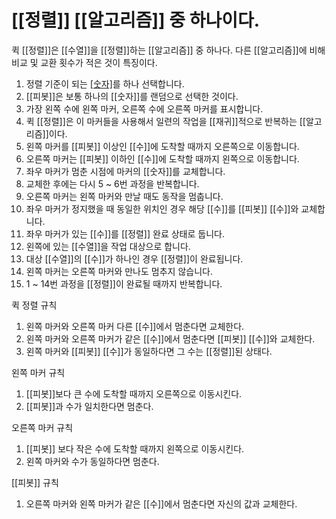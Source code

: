 # [[정렬]] [[알고리즘]] 중 하나이다.
퀵 [[정렬]]은 [[수열]]을 [[정렬]]하는 [[알고리즘]] 중 하나다.
다른 [[알고리즘]]에 비해 비교 및 교환 횟수가 적은 것이 특징이다.
1. 정렬 기준이 되는 [[숫자]]([[피봇]])를 하나 선택합니다.
2. [[피봇]]은 보통 하나의 [[숫자]]를 랜덤으로 선택한 것이다.
3. 가장 왼쪽 수에 왼쪽 마커, 오른쪽 수에 오른쪽 마커를 표시합니다.
4. 퀵 [[정렬]]은 이 마커들을 사용해서 일련의 작업을 [[재귀]]적으로 반복하는 [[알고리즘]]이다.
5. 왼쪽 마커를 [[피봇]] 이상인 [[수]]에 도착할 때까지 오른쪽으로 이동합니다.
6. 오른쪽 마커는 [[피봇]] 이하인 [[수]]에 도착할 때까지 왼쪽으로 이동합니다.
7. 좌우 마커가 멈춘 시점에 마커의 [[숫자]]를 교체합니다.
8. 교체한 후에는 다시 5 ~ 6번 과정을 반복합니다.
9. 오른쪽 마커는 왼쪽 마커와 만날 때도 동작을 멈춥니다.
10. 좌우 마커가 정지했을 때 동일한 위치인 경우 해당 [[수]]를 [[피봇]] [[수]]와 교체합니다.
11. 좌우 마커가 있는 [[수]]를 [[정렬]] 완료 상태로 둡니다.
12. 왼쪽에 있는 [[수열]]을 작업 대상으로 합니다.
13. 대상 [[수열]]의 [[수]]가 하나인 경우 [[정렬]]이 완료됩니다.
14. 왼쪽 마커는 오른쪽 마커와 만나도 멈추지 않습니다.
15. 1 ~ 14번 과정을 [[정렬]]이 완료될 때까지 반복합니다.

퀵 정렬 규칙
1. 왼쪽 마커와 오른쪽 마커 다른 [[수]]에서 멈춘다면 교체한다.
2. 왼쪽 마커와 오른쪽 마커가 같은 [[수]]에서 멈춘다면 [[피봇]] [[수]]와 교체한다.
3. 왼쪽 마커와 [[피봇]] [[수]]가 동일하다면 그 수는 [[정렬]]된 상태다.

왼쪽 마커 규칙
1. [[피봇]]보다 큰 수에 도착할 때까지 오른쪽으로 이동시킨다.
2. [[피봇]]과 수가 일치한다면 멈춘다.

오른쪽 마커 규칙
1. [[피봇]] 보다 작은 수에 도착할 때까지 왼쪽으로 이동시킨다.
2. 왼쪽 마커와 수가 동일하다면 멈춘다.

[[피봇]] 규칙
1. 오른쪽 마커와 왼쪽 마커가 같은 [[수]]에서 멈춘다면 자신의 값과 교체한다.